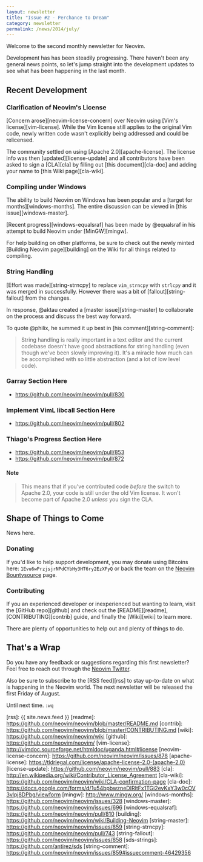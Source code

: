 ```yaml
---
layout: newsletter
title: "Issue #2 - Perchance to Dream"
category: newsletter
permalink: /news/2014/july/
---
```


Welcome to the second monthly newsletter for Neovim.

Development has has been steadily progressing. There haven't been any general
news points, so let's jump straight into the development updates to see what has
been happening in the last month.

## Recent Development

### Clarification of Neovim's License

[Concern arose][neovim-license-concern] over Neovim using [Vim's
license][vim-license]. While the Vim license still applies to the original Vim
code, newly written code wasn't explicitly being addressed and could be
relicensed.

The community settled on using [Apache 2.0][apache-license]. The license info
was then [updated][license-update] and all contributors have been asked to sign
a [CLA][cla] by filling out [this document][cla-doc] and adding your name to
[this Wiki page][cla-wiki].

### Compiling under Windows

The ability to build Neovim on Windows has been popular and a [target for
months][windows-months]. The entire discussion can be viewed in [this
issue][windows-master].

[Recent progress][windows-equalsraf] has been made by @equalsraf in his attempt
to build Neovim under [MinGW][mingw].

For help building on other platforms, be sure to check out the newly minted
[Building Neovim page][building] on the Wiki for all things related to
compiling.

### String Handling

[Effort was made][string-strncpy] to replace `vim_strncpy` with `strlcpy` and
it was merged in successfully. However there was a bit of
[fallout][string-fallout] from the changes.

In response, @aktau created a [master issue][string-master] to collaborate on
the process and discuss the best way forward.

To quote @philix, he summed it up best in [his comment][string-comment]:

> String handling is really important in a text editor and the current codebase
> doesn't have good abstractions for string handling (even though we've been
> slowly improving it). It's a miracle how much can be accomplished with so
> little abstraction (and a lot of low level code).

### Garray Section Here

- https://github.com/neovim/neovim/pull/830

### Implement VimL libcall Section Here

- https://github.com/neovim/neovim/pull/802

### Thiago's Progress Section Here

- https://github.com/neovim/neovim/pull/853
- https://github.com/neovim/neovim/pull/872


#### Note

> This means that if you've contributed code *before* the switch to Apache 2.0,
> your code is still under the old Vim license. It won't become part of Apache 2.0
> *unless* you sign the CLA.

## Shape of Things to Come

News here.

### Donating

If you'd like to help support development, you may donate using Bitcoins here:
`1Evu6wPrzjsjrNPdCYbHy3HT6ry2EzXFyQ` or back the team on the [Neovim
Bountysource][bountysource] page.

### Contributing

If you an experienced developer or inexperienced but wanting to learn, visit the
[GitHub repo][github] and check out the [README][readme],
[CONTRIBUTING][contrib] guide, and finally the [Wiki][wiki] to learn more.

There are plenty of opportunities to help out and plenty of things to do.

## That's a Wrap

Do you have any feedback or suggestions regarding this first newsletter? Feel
free to reach out through the [Neovim Twitter][twitter].

Also be sure to subscribe to the [RSS feed][rss] to stay up-to-date on what is
happening in the Neovim world. The next newsletter will be released the first
Friday of August.

Until next time. `:wq`

[twitter]: https://twitter.com/Neovim
[bountysource]: https://www.bountysource.com/teams/neovim
[rss]: {{ site.news.feed }}
[readme]: https://github.com/neovim/neovim/blob/master/README.md
[contrib]: https://github.com/neovim/neovim/blob/master/CONTRIBUTING.md
[wiki]: https://github.com/neovim/neovim/wiki
[github]: https://github.com/neovim/neovim/
[vim-license]: http://vimdoc.sourceforge.net/htmldoc/uganda.html#license
[neovim-license-concern]: https://github.com/neovim/neovim/issues/878
[apache-license]: https://tldrlegal.com/license/apache-license-2.0-(apache-2.0)
[license-update]: https://github.com/neovim/neovim/pull/883
[cla]: http://en.wikipedia.org/wiki/Contributor_License_Agreement
[cla-wiki]: https://github.com/neovim/neovim/wiki/CLA-confirmation-page
[cla-doc]: https://docs.google.com/forms/d/1u54bpbwzneDIRltFx1TGi2evKxY3w0cOV3vlpj8DPbg/viewform
[mingw]: http://www.mingw.org/
[windows-months]: https://github.com/neovim/neovim/issues/328
[windows-master]: https://github.com/neovim/neovim/issues/696
[windows-equalsraf]: https://github.com/neovim/neovim/pull/810
[building]: https://github.com/neovim/neovim/wiki/Building-Neovim
[string-master]: https://github.com/neovim/neovim/issues/859
[string-strncpy]: https://github.com/neovim/neovim/pull/743
[string-fallout]: https://github.com/neovim/neovim/issues/858
[sds-strings]: https://github.com/antirez/sds
[string-comment]: https://github.com/neovim/neovim/issues/859#issuecomment-46429356
